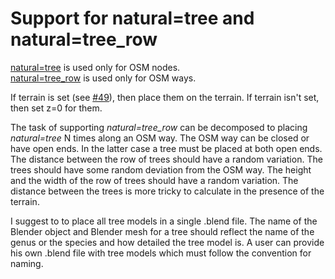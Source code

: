 # Support for natural=tree and natural=tree_row

[natural=tree](http://wiki.openstreetmap.org/wiki/Tag:natural%3Dtree) is used only for OSM nodes.<br>
[natural=tree_row](http://wiki.openstreetmap.org/wiki/Tag:natural%3Dtree_row) is used only for OSM ways.

If terrain is set (see [#49](https://github.com/vvoovv/blender-osm/issues/49)), then place them on the terrain. If terrain isn't set, then set z=0 for them.

The task of supporting _natural=tree_row_ can be decomposed to placing _natural=tree_ N times along an OSM way. The OSM way can be closed or have open ends. In the latter case a tree must be placed at both open ends. The distance between the row of trees should have a random variation. The trees should have some random deviation from the OSM way. The height and the width of the row of trees should have a random variation. The distance between the trees is more tricky to calculate in the presence of the terrain.

I suggest to to place all tree models in a single .blend file. The name of the Blender object and Blender mesh for a tree should reflect the name of the genus or the species and how detailed the tree model is. A user can provide his own .blend file with tree models which must follow the convention for naming.


